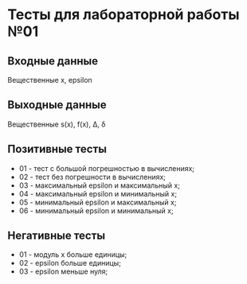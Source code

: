# Тесты для лабораторной работы №01

## Входные данные
Вещественные x, epsilon

## Выходные данные
Вещественные s(x), f(x), Δ, δ

## Позитивные тесты
- 01 - тест с большой погрешностью в вычислениях;
- 02 - тест без погрешности в вычислениях;
- 03 - максимальный epsilon и максимальный x;
- 04 - максимальный epsilon и минимальный x;
- 05 - минимальный epsilon и максимальный x;
- 06 - минимальный epsilon и минимальный x;

## Негативные тесты
- 01 - модуль x больше единицы;
- 02 - epsilon больше единицы;
- 03 - epsilon меньше нуля;